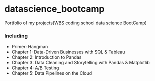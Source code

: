 # datascience_bootcamp
Portfolio of my projects(WBS coding school data science BootCamp)

### Including
* Primer: Hangman
* Chapter 1: Data-Driven Businesses with SQL & Tableau
* Chapter 2: Introduction to Pandas
* Chapter 3: Data Cleaning and Storytelling with Pandas & Matplotlib
* Chapter 4: A/B Testing
* Chapter 5: Data Pipelines on the Cloud
